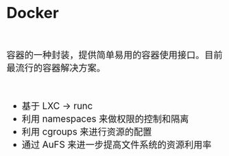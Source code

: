 <!-- ex_nonav -->

<br>
<br>

<h1 style="font-size:250%;">Docker</h1>

<br>

<p style="font-size:150%;">容器的一种封装，提供简单易用的容器使用接口。目前最流行的容器解决方案。</p>

<br>

<ul style="font-size:150%;">
<li>基于 LXC -> runc</li>
<li>利用 namespaces 来做权限的控制和隔离</li>
<li>利用 cgroups 来进行资源的配置</li>
<li>通过 AuFS 来进一步提高文件系统的资源利用率</li>
</ul>

<br>
<br>
<br>
<br>